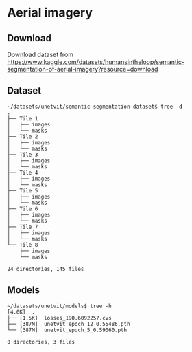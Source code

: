 # Aerial imagery

## Download 
Download dataset from https://www.kaggle.com/datasets/humansintheloop/semantic-segmentation-of-aerial-imagery?resource=download

## Dataset
```
~/datasets/unetvit/semantic-segmentation-dataset$ tree -d
.
├── Tile 1
│   ├── images
│   └── masks
├── Tile 2
│   ├── images
│   └── masks
├── Tile 3
│   ├── images
│   └── masks
├── Tile 4
│   ├── images
│   └── masks
├── Tile 5
│   ├── images
│   └── masks
├── Tile 6
│   ├── images
│   └── masks
├── Tile 7
│   ├── images
│   └── masks
└── Tile 8
    ├── images
    └── masks

24 directories, 145 files
```

## Models
```
~/datasets/unetvit/models$ tree -h
[4.0K]  .
├── [1.5K]  losses_190.6092257.cvs
├── [387M]  unetvit_epoch_12_0.55486.pth
└── [387M]  unetvit_epoch_5_0.59060.pth

0 directories, 3 files
```
